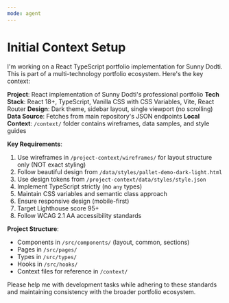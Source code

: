 ```yaml
---
mode: agent
---
```


# Initial Context Setup

I'm working on a React TypeScript portfolio implementation for Sunny Dodti. This is part of a multi-technology portfolio ecosystem. Here's the key context:

**Project**: React implementation of Sunny Dodti's professional portfolio
**Tech Stack**: React 18+, TypeScript, Vanilla CSS with CSS Variables, Vite, React Router
**Design**: Dark theme, sidebar layout, single viewport (no scrolling)
**Data Source**: Fetches from main repository's JSON endpoints
**Local Context**: `/context/` folder contains wireframes, data samples, and style guides

**Key Requirements**:

1. Use wireframes in `/project-context/wireframes/` for layout structure only (NOT exact styling)
2. Follow beautiful design from `/data/styles/pallet-demo-dark-light.html`
3. Use design tokens from `/project-context/data/styles/style.json`
4. Implement TypeScript strictly (no `any` types)
5. Maintain CSS variables and semantic class approach
6. Ensure responsive design (mobile-first)
7. Target Lighthouse score 95+
8. Follow WCAG 2.1 AA accessibility standards

**Project Structure**:

- Components in `/src/components/` (layout, common, sections)
- Pages in `/src/pages/`
- Types in `/src/types/`
- Hooks in `/src/hooks/`
- Context files for reference in `/context/`

Please help me with development tasks while adhering to these standards and maintaining consistency with the broader portfolio ecosystem.
